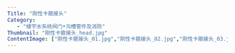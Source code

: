 ```yaml
---
Title: "刚性卡箍接头"
Category:
   - "楼宇水系统阀门•沟槽管件及消防"
Thumbnail: "刚性卡箍接头_head.jpg"
ContentImage: ["刚性卡箍接头_01.jpg","刚性卡箍接头_02.jpg","刚性卡箍接头_03.jpg"]
---
```

